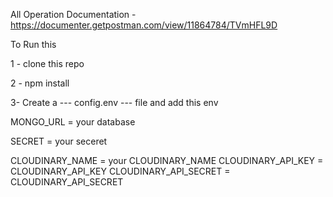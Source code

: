 All Operation Documentation  -  https://documenter.getpostman.com/view/11864784/TVmHFL9D


To Run this 

1 - clone this repo

2 - npm install

3- Create a  ---  config.env --- file and add this env


MONGO_URL = your database

SECRET = your seceret

CLOUDINARY_NAME = your CLOUDINARY_NAME
CLOUDINARY_API_KEY = CLOUDINARY_API_KEY
CLOUDINARY_API_SECRET = CLOUDINARY_API_SECRET